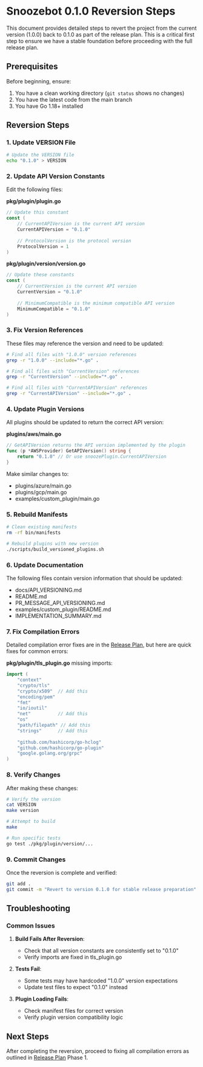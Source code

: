 # Snoozebot 0.1.0 Reversion Steps

This document provides detailed steps to revert the project from the current version (1.0.0) back to 0.1.0 as part of the release plan. This is a critical first step to ensure we have a stable foundation before proceeding with the full release plan.

## Prerequisites

Before beginning, ensure:
1. You have a clean working directory (`git status` shows no changes)
2. You have the latest code from the main branch
3. You have Go 1.18+ installed

## Reversion Steps

### 1. Update VERSION File

```bash
# Update the VERSION file
echo "0.1.0" > VERSION
```

### 2. Update API Version Constants

Edit the following files:

**pkg/plugin/plugin.go**
```go
// Update this constant
const (
    // CurrentAPIVersion is the current API version
    CurrentAPIVersion = "0.1.0"
    
    // ProtocolVersion is the protocol version
    ProtocolVersion = 1
)
```

**pkg/plugin/version/version.go**
```go
// Update these constants
const (
    // CurrentVersion is the current API version
    CurrentVersion = "0.1.0"
    
    // MinimumCompatible is the minimum compatible API version
    MinimumCompatible = "0.1.0"
)
```

### 3. Fix Version References

These files may reference the version and need to be updated:

```bash
# Find all files with "1.0.0" version references
grep -r "1.0.0" --include="*.go" .

# Find all files with "CurrentVersion" references
grep -r "CurrentVersion" --include="*.go" .

# Find all files with "CurrentAPIVersion" references
grep -r "CurrentAPIVersion" --include="*.go" .
```

### 4. Update Plugin Versions

All plugins should be updated to return the correct API version:

**plugins/aws/main.go**
```go
// GetAPIVersion returns the API version implemented by the plugin
func (p *AWSProvider) GetAPIVersion() string {
    return "0.1.0" // Or use snoozePlugin.CurrentAPIVersion
}
```

Make similar changes to:
- plugins/azure/main.go
- plugins/gcp/main.go
- examples/custom_plugin/main.go

### 5. Rebuild Manifests

```bash
# Clean existing manifests
rm -rf bin/manifests

# Rebuild plugins with new version
./scripts/build_versioned_plugins.sh
```

### 6. Update Documentation

The following files contain version information that should be updated:

- docs/API_VERSIONING.md
- README.md
- PR_MESSAGE_API_VERSIONING.md
- examples/custom_plugin/README.md
- IMPLEMENTATION_SUMMARY.md

### 7. Fix Compilation Errors

Detailed compilation error fixes are in the [Release Plan](./RELEASE_PLAN_0.1.0.md), but here are quick fixes for common errors:

**pkg/plugin/tls_plugin.go** missing imports:
```go
import (
    "context"
    "crypto/tls"
    "crypto/x509"  // Add this
    "encoding/pem"
    "fmt"
    "io/ioutil"
    "net"          // Add this
    "os"
    "path/filepath" // Add this
    "strings"      // Add this
    
    "github.com/hashicorp/go-hclog"
    "github.com/hashicorp/go-plugin"
    "google.golang.org/grpc"
)
```

### 8. Verify Changes

After making these changes:

```bash
# Verify the version
cat VERSION
make version

# Attempt to build
make

# Run specific tests
go test ./pkg/plugin/version/...
```

### 9. Commit Changes

Once the reversion is complete and verified:

```bash
git add .
git commit -m "Revert to version 0.1.0 for stable release preparation"
```

## Troubleshooting

### Common Issues

1. **Build Fails After Reversion**: 
   - Check that all version constants are consistently set to "0.1.0"
   - Verify imports are fixed in tls_plugin.go

2. **Tests Fail**:
   - Some tests may have hardcoded "1.0.0" version expectations
   - Update test files to expect "0.1.0" instead

3. **Plugin Loading Fails**:
   - Check manifest files for correct version
   - Verify plugin version compatibility logic

## Next Steps

After completing the reversion, proceed to fixing all compilation errors as outlined in [Release Plan](./RELEASE_PLAN_0.1.0.md) Phase 1.
